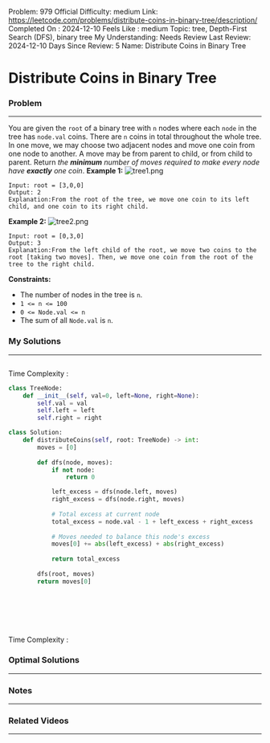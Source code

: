 Problem: 979
Official Difficulty: medium
Link: https://leetcode.com/problems/distribute-coins-in-binary-tree/description/
Completed On : 2024-12-10
Feels Like : medium
Topic: tree, Depth-First Search (DFS), binary tree
My Understanding: Needs Review
Last Review: 2024-12-10
Days Since Review: 5
Name: Distribute Coins in Binary Tree

# Distribute Coins in Binary Tree
### Problem
___
You are given the `root` of a binary tree with `n` nodes where each `node` in the tree has `node.val` coins. There are `n` coins in total throughout the whole tree.
In one move, we may choose two adjacent nodes and move one coin from one node to another. A move may be from parent to child, or from child to parent.
Return *the ****minimum**** number of moves required to make every node have ****exactly**** one coin*.
**Example 1:**
![tree1.png](https://assets.leetcode.com/uploads/2019/01/18/tree1.png)
```plain text
Input: root = [3,0,0]
Output: 2
Explanation:From the root of the tree, we move one coin to its left child, and one coin to its right child.

```
**Example 2:**
![tree2.png](https://assets.leetcode.com/uploads/2019/01/18/tree2.png)
```plain text
Input: root = [0,3,0]
Output: 3
Explanation:From the left child of the root, we move two coins to the root [taking two moves]. Then, we move one coin from the root of the tree to the right child.

```
**Constraints:**
- The number of nodes in the tree is `n`.
- `1 <= n <= 100`
- `0 <= Node.val <= n`
- The sum of all `Node.val` is `n`.
### My Solutions
___
```python

```

Time Complexity :
```python
class TreeNode:
    def __init__(self, val=0, left=None, right=None):
        self.val = val
        self.left = left
        self.right = right

class Solution:
    def distributeCoins(self, root: TreeNode) -> int:
        moves = [0] 
        
        def dfs(node, moves):
            if not node:
                return 0

            left_excess = dfs(node.left, moves)
            right_excess = dfs(node.right, moves)
            
            # Total excess at current node
            total_excess = node.val - 1 + left_excess + right_excess
            
            # Moves needed to balance this node's excess
            moves[0] += abs(left_excess) + abs(right_excess)
            
            return total_excess
        
        dfs(root, moves)
        return moves[0]





        
```

Time Complexity : 
### Optimal Solutions
___

### Notes
___
 
### Related Videos 
___
[]()